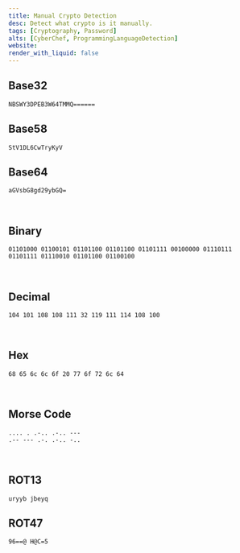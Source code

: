 ```yaml
---
title: Manual Crypto Detection
desc: Detect what crypto is it manually.
tags: [Cryptography, Password]
alts: [CyberChef, ProgrammingLanguageDetection]
website:
render_with_liquid: false
---
```


## Base32

```
NBSWY3DPEB3W64TMMQ======
```

## Base58

```
StV1DL6CwTryKyV
```

## Base64

```
aGVsbG8gd29ybGQ=
```

<br />

## Binary

```
01101000 01100101 01101100 01101100 01101111 00100000 01110111 01101111 01110010 01101100 01100100
```

<br />

## Decimal

```
104 101 108 108 111 32 119 111 114 108 100
```

<br />

## Hex

```
68 65 6c 6c 6f 20 77 6f 72 6c 64
```

<br />

## Morse Code

```
.... . .-.. .-.. ---
.-- --- .-. .-.. -..
```

<br />

## ROT13

```
uryyb jbeyq
```

## ROT47

```
96==@ H@C=5
```